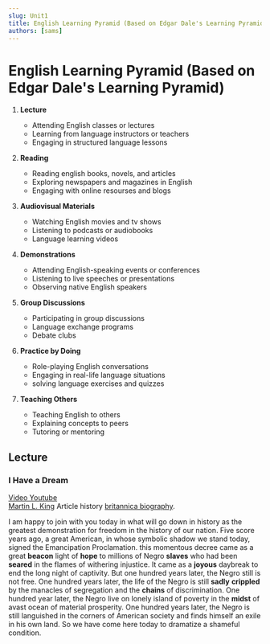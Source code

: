 ```yaml
---
slug: Unit1
title: English Learning Pyramid (Based on Edgar Dale's Learning Pyramid)
authors: [sams]
---
```


# English Learning Pyramid (Based on Edgar Dale's Learning Pyramid)
1. **Lecture**
    - Attending English classes or lectures
    - Learning from language instructors or teachers
    - Engaging in structured language lessons
   
2. **Reading**
    - Reading english books, novels, and articles
    - Exploring newspapers and magazines in English
    - Engaging with online resourses and blogs
   
3. **Audiovisual Materials**
    - Watching English movies and tv shows
    - Listening to podcasts or audiobooks
    - Language learning videos
   
4. **Demonstrations**
    - Attending English-speaking events or conferences
    - Listening to live speeches or presentations
    - Observing native English speakers
   
5. **Group Discussions**
    - Participating in group discussions
    - Language exchange programs
    - Debate clubs
   
6. **Practice by Doing**
    - Role-playing English conversations
    - Engaging in real-life language situations
    - solving language exercises and quizzes
   
7. **Teaching Others**
    - Teaching English to others
    - Explaining concepts to peers
    - Tutoring or mentoring

## **Lecture**
### **I Have a Dream**
[Video Youtube](https://www.youtube.com/watch?v=Z_ywghJP9l8) <br>
[Martin L. King](https://en.wikipedia.org/wiki/Martin_Luther_King_Jr.) Article history [britannica biography](https://www.britannica.com/biography/Martin-Luther-King-Jr/The-Montgomery-bus-boycott).

I am happy to join  with you today in what will go down in history as the greatest demonstration for freedom in the history of our nation.
Five score years ago, a great American, in whose symbolic shadow we stand today, signed the Emancipation Proclamation. this momentous decree came as a great **beacon** light of **hope** to millions of Negro **slaves** who had been **seared** in the flames of withering injustice. It came as a **joyous** daybreak to end the long night of captivity.
But one hundred years later, the Negro still is not free. One hundred years later, the life of the Negro is still **sadly** **crippled** by the manacles of segregation and the **chains** of  discrimination. One hundred year later, the Negro live on lonely island of poverty in the **midst** of avast ocean of material prosperity. One hundred years later, the Negro is still languished in the corners of American society and finds himself an exile in his own land. So we have come here today to dramatize a shameful condition. 


